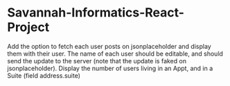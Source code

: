 # Savannah-Informatics-React-Project
Add the option to fetch each user posts on jsonplaceholder and display them with their user. The name of each user should be editable, and should send the update to the server (note that the update is faked on jsonplaceholder). Display the number of users living in an Appt, and in a Suite (field address.suite)
